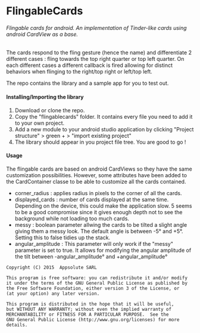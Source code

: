 # FlingableCards

###### Flingable cards for android. An implementation of Tinder-like cards using android CardView as a base. 

The cards respond to the fling gesture (hence the name) and differentiate 2 different cases : fling towards the top right quarter or top left quarter.
On each different cases a different callback is fired allowing for distinct behaviors when flinging to the right/top right or left/top left.

The repo contains the library and a sample app for you to test out.

#### Installing/Importing the library

1. Download or clone the repo.
2. Copy the "flingablecards" folder. It contains every file you need to add it to your own project.
3. Add a new module to your android studio application by clicking "Project structure" > green + > "import existing project"
4. The library should appear in you project file tree. You are good to go !

#### Usage

The flingable cards are based on android CardViews so they have the same customization possibilities. However, some attributes have been added to the CardContainer classe to be able to customize all the cards contained.

+ corner_radius : applies radius in pixels to the corner of all the cards.
+ displayed_cards : number of cards displayed at the same time. Depending on the device, this could make the application slow.  5 seems to be a good compromise since it gives enough depth not to see the background while not loading too much cards.
+ messy : boolean parameter allwing the cards to be tilted a slight angle giving them a messy look. The default angle is   between -5° and +5°. Setting this to false tidies up the stack.
+ angular_amplitude : This parameter will only work if the "messy" parameter is set to true. It allows for modifying the   angular amplitude of the tilt between -angular_amplitude° and +angular_amplitude°


```
Copyright (C) 2015  Appsolute SARL

This program is free software: you can redistribute it and/or modify
it under the terms of the GNU General Public License as published by
the Free Software Foundation, either version 3 of the License, or
(at your option) any later version.

This program is distributed in the hope that it will be useful,
but WITHOUT ANY WARRANTY; without even the implied warranty of
MERCHANTABILITY or FITNESS FOR A PARTICULAR PURPOSE.  See the
GNU General Public License (http://www.gnu.org/licenses) for more details.
```
